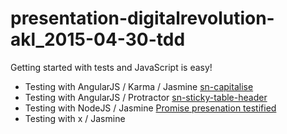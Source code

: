 # presentation-digitalrevolution-akl_2015-04-30-tdd

Getting started with tests and JavaScript is easy!

 - Testing with AngularJS / Karma / Jasmine [sn-capitalise](https://github.com/solnetdigital/sn-capitalise)
 - Testing with AngularJS / Protractor [sn-sticky-table-header](https://github.com/solnetdigital/sn-sticky-table-header)
 - Testing with NodeJS / Jasmine [Promise presenation testified](https://github.com/solnetdigital/presentation-digitalrevolution-akl_2015-04-02_promises)
 - Testing with x / Jasmine 
